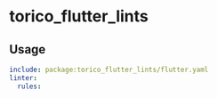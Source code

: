 # torico_flutter_lints

## Usage

```yaml
include: package:torico_flutter_lints/flutter.yaml
linter:
  rules:
```